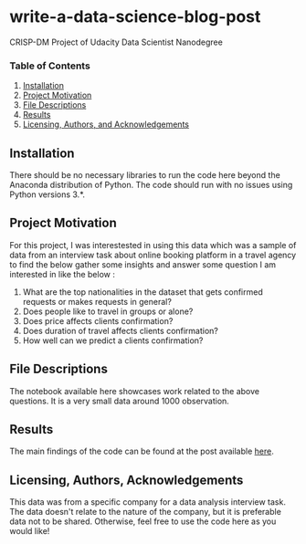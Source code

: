 # write-a-data-science-blog-post
CRISP-DM Project of Udacity Data Scientist Nanodegree

### Table of Contents

1. [Installation](#installation)
2. [Project Motivation](#motivation)
3. [File Descriptions](#files)
4. [Results](#results)
5. [Licensing, Authors, and Acknowledgements](#licensing)

## Installation <a name="installation"></a>

There should be no necessary libraries to run the code here beyond the Anaconda distribution of Python.  The code should run with no issues using Python versions 3.*.

## Project Motivation<a name="motivation"></a>

For this project, I was interestested in using this data which was a sample of data from an interview task about online booking platform in a travel agency to find the below gather some insights and answer some question I am interested in like the below :

1. What are the top nationalities in the dataset that gets confirmed requests or makes requests in general?
2. Does people like to travel in groups or alone?
3. Does price affects clients confirmation?
4. Does duration of travel affects clients confirmation?
5. How well can we predict a clients confirmation?

## File Descriptions <a name="files"></a>

The notebook available here showcases work related to the above questions. It is a very small data around 1000 observation.  

## Results<a name="results"></a>

The main findings of the code can be found at the post available [here](https://medium.com/@joshua.chyeung/go-to-the-western-world-if-you-are-a-programmer-1ccfac7e413a).

## Licensing, Authors, Acknowledgements<a name="licensing"></a>

This data was from a specific company for a data analysis interview task. The data doesn't relate to the nature of the company, but it is preferable data not to be shared. Otherwise, feel free to use the code here as you would like! 
